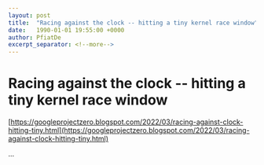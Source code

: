 ```yaml
---
layout: post
title:  "Racing against the clock -- hitting a tiny kernel race window"
date:   1990-01-01 19:55:00 +0000
author: PfiatDe
excerpt_separator: <!--more-->
---
```


# Racing against the clock -- hitting a tiny kernel race window

[https://googleprojectzero.blogspot.com/2022/03/racing-against-clock-hitting-tiny.html](https://googleprojectzero.blogspot.com/2022/03/racing-against-clock-hitting-tiny.html)

...
<!--more-->
